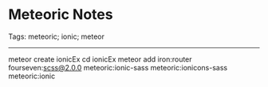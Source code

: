 # Meteoric Notes
Tags: meteoric; ionic; meteor

------

meteor create ionicEx
cd ionicEx
meteor add iron:router fourseven:scss@2.0.0 meteoric:ionic-sass meteoric:ionicons-sass meteoric:ionic

